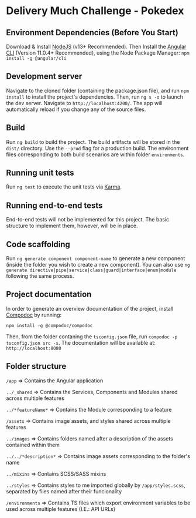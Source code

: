 # Delivery Much Challenge - Pokedex

## Environment Dependencies (Before You Start)

Download & Install [NodeJS](https://nodejs.org/) (v13+ Recommended).
Then Install the [Angular CLI](https://github.com/angular/angular-cli) (Version 11.0.4+ Recommended), using the Node Package Manager: `npm install -g @angular/cli`

## Development server

Navigate to the cloned folder (containing the package.json file), and run `npm install` to install the project's dependencies. Then, run `ng s -o` to launch the dev server. Navigate to `http://localhost:4200/`. The app will automatically reload if you change any of the source files.

## Build

Run `ng build` to build the project. The build artifacts will be stored in the `dist/` directory. Use the `--prod` flag for a production build. The environment files corresponding to both build scenarios are within folder `environments`.

## Running unit tests

Run `ng test` to execute the unit tests via [Karma](https://karma-runner.github.io).

## Running end-to-end tests

End-to-end tests will not be implemented for this project. The basic structure to implement them, however, will be in place.

## Code scaffolding

Run `ng generate component component-name` to generate a new component (inside the folder you wish to create a new component). You can also use `ng generate directive|pipe|service|class|guard|interface|enum|module` following the same process.

## Project documentation

In order to generate an overview documentation of the project, install [Compodoc](https://compodoc.app/) by running:

`npm install -g @compodoc/compodoc`

Then, from the folder contaning the `tsconfig.json` file, run `compodoc -p tsconfig.json src -s`. The documentation will be available at: `http://localhost:8080`

## Folder structure

`/app` => Contains the Angular application

`../_shared` => Contains the Services, Components and Modules shared across multiple features

`../*featureName*` => Contains the Module corresponding to a feature

`/assets` => Contains image assets, and styles shared across multiple features

`../images` => Contains folders named after a description of the assets contained within them

`../../*description*` => Contains image assets corresponding to the folder's name

`../mixins` => Contains SCSS/SASS mixins

`../styles` => Contains styles to me imported globally by `/app/styles.scss`, separated by files named after their funcionality

`/environments` => Contains TS files which export environment variables to be used across multiple features (I.E.: API URLs)